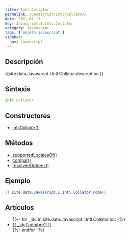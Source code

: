 ```yaml
---
title: Intl.Collator
permalink: /Javascript/Intl/Collator/
date: 2021-01-11
key: Javascript.I.Intl.Collator
category: Javascript
tags: ['objeto javascript']
sidebar: 
  nav: javascript
---
```


## Descripción
{{site.data.Javascript.I.Intl.Collator.description }}

## Sintaxis
~~~javascript
Intl.Collator
~~~

## Constructores
* [Intl.Collator()](/Javascript/Intl/Collator/Intl/Collator/)

## Métodos
* [supportedLocalesOf()](/Javascript/Intl/Collator/supportedLocalesOf)
* [compar()](/Javascript/Intl/Collator/compar)
* [resolvedOptions()](/Javascript/Intl/Collator/resolvedOptions)

## Ejemplo
~~~java
{{ site.data.Javascript.I.Intl.Collator.code}}
~~~

## Artículos
<ul>
{%- for _ldc in site.data.Javascript.I.Intl.Collator.ldc -%}
   <li>
       <a href="{{_ldc['url'] }}">{{ _ldc['nombre'] }}</a>
   </li>
{%- endfor -%}
</ul>
